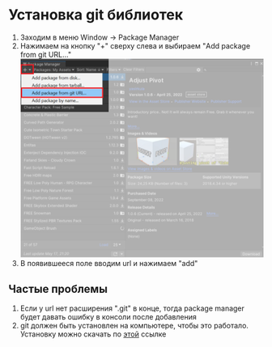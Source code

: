 # Установка git библиотек

1. Заходим в меню Window -> Package Manager
2. Нажимаем на кнопку "+" сверху слева и выбираем "Add package from git URL..."
![img-1](./media/img-install-git-libs-1.png)
3. В появившееся поле вводим url и нажимаем "add"

## Частые проблемы

1. Если у url нет расширения ".git" в конце, тогда package manager будет давать ошибку в консоли после добавления
2. git должен быть установлен на компьютере, чтобы это работало. Установку можно скачать по [этой](https://git-scm.com/download/win) ссылке